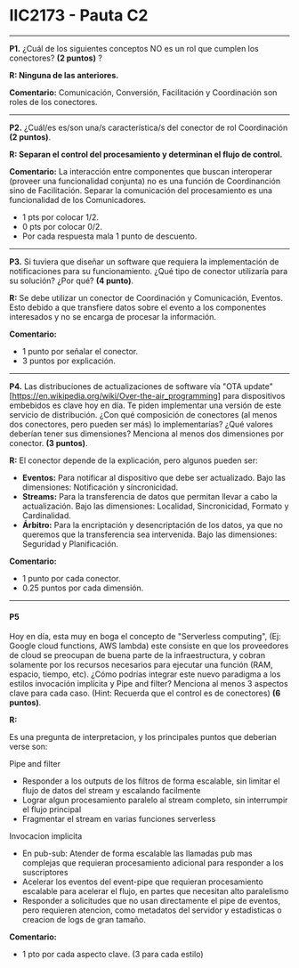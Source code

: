 
# IIC2173 - Pauta C2

---

**P1.** ¿Cuál de los siguientes conceptos NO es un rol que cumplen los conectores? **(2 puntos)** ?

**R: Ninguna de las anteriores.**

**Comentario:** Comunicación, Conversión, Facilitación y Coordinación son roles de los conectores.


---

**P2.** ¿Cuál/es es/son una/s característica/s del conector de rol Coordinación **(2 puntos)**.

**R: Separan el control del procesamiento y determinan el flujo de control.**


**Comentario:** La interacción entre componentes que buscan interoperar (proveer una funcionalidad conjunta) no es una función de Coordinanción sino de Facilitación. Separar la comunicación del procesamiento es una funcionalidad de los Comunicadores.

* 1 pts por colocar 1/2.
* 0 pts por colocar 0/2.
* Por cada respuesta mala 1 punto de descuento.


---


**P3.** Si tuviera que diseñar un software que requiera la implementación de notificaciones para su funcionamiento. ¿Qué tipo de conector utilizaría para su solución? ¿Por qué? **(4 punto)**.

**R:** Se debe utilizar un conector de Coordinación y Comunicación, Eventos. Esto debido a que transfiere datos sobre el evento a los componentes interesados y no se encarga de procesar la información.


**Comentario:** 

* 1 punto por señalar el conector.
* 3 puntos por explicación.


---
**P4.** Las distribuciones de actualizaciones de software vía "OTA update" [https://en.wikipedia.org/wiki/Over-the-air_programming] para dispositivos embebidos es clave hoy en día. Te piden implementar una versión de este servicio de distribución. ¿Con qué composición de conectores (al menos dos conectores, pero pueden ser más) lo implementarías? ¿Qué valores deberían tener sus dimensiones? Menciona al menos dos dimensiones por conector. **(3 puntos)**.

**R:** El conector depende de la explicación, pero algunos pueden ser:
* **Eventos:** Para notificar al dispositivo que debe ser actualizado. Bajo  las dimensiones: Notificación y síncronicidad.
* **Streams:** Para la transferencia de datos que permitan llevar a cabo la actualización. Bajo las dimensiones: Localidad, Sincronicidad, Formato y Cardinalidad.
* **Árbitro:** Para la encriptación y desencriptación de los datos, ya que no queremos que la transferencia sea intervenida. Bajo las dimensiones: Seguridad y Planificación.

**Comentario:** 

* 1 punto por cada conector.
* 0.25 puntos por cada dimensión.

---
#### P5 
Hoy en día, esta muy en boga el concepto de "Serverless computing", (Ej: Google cloud functions, AWS lambda) este consiste en que los proveedores de cloud se preocupan de buena parte de la infraestructura, y cobran solamente por los recursos necesarios para ejecutar una función (RAM, espacio, tiempo, etc). ¿Cómo podrías integrar este nuevo paradigma a los estilos invocación implícita y Pipe and filter? Menciona al menos 3 aspectos clave para cada caso. (Hint: Recuerda que el control es de conectores) **(6 puntos)**.

**R:**

Es una pregunta de interpretacion, y los principales puntos que deberian verse son:

Pipe and filter
- Responder a los outputs de los filtros de forma escalable, sin limitar el flujo de datos del stream y escalando facilmente
- Lograr algun procesamiento paralelo al stream completo, sin interrumpir el flujo principal
- Fragmentar el stream en varias funciones serverless

Invocacion implicita
- En pub-sub: Atender de forma escalable las llamadas pub mas complejas que requieran procesamiento adicional para responder a los suscriptores
- Acelerar los eventos del event-pipe que requieran procesamiento escalable para acelerar el flujo, en partes que necesitan alto paralelismo
- Responder a solicitudes que no usan directamente el pipe de eventos, pero requieren atencion, como metadatos del servidor y estadisticas o creacion de logs de gran tamaño.


**Comentario:** 

* 1 pto por cada aspecto clave. (3 para cada estilo)

